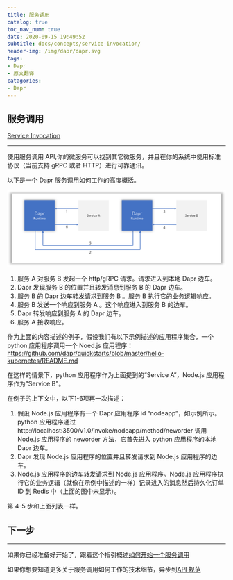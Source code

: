 ```yaml
---
title: 服务调用
catalog: true
toc_nav_num: true
date: 2020-09-15 19:49:52
subtitle: docs/concepts/service-invocation/
header-img: /img/dapr/dapr.svg
tags:
- Dapr
- 原文翻译
catagories:
- Dapr
---
```


## 服务调用

[Service Invocation](https://github.com/dapr/docs/tree/master/concepts/service-invocation)

---

使用服务调用 API,你的微服务可以找到其它微服务，并且在你的系统中使用标准协议（当前支持 gRPC 或者 HTTP）进行可靠通讯。

以下是一个 Dapr 服务调用如何工作的高度概括。

![](/img/dapr/service-invocation.png)

1. 服务 A 对服务 B 发起一个 http/gRPC 请求。请求进入到本地 Dapr 边车。
2. Dapr 发现服务 B 的位置并且转发消息到服务 B 的 Dapr 边车。
3. 服务 B 的 Dapr 边车转发请求到服务 B 。服务 B 执行它的业务逻辑响应。
4. 服务 B 发送一个响应到服务 A 。这个响应进入到服务 B 的边车。
5. Dapr 转发响应到服务 A 的 Dapr 边车。
6. 服务 A 接收响应。

作为上面的内容描述的例子，假设我们有以下示例描述的应用程序集合，一个 python 应用程序调用一个 Noed.js 应用程序：https://github.com/dapr/quickstarts/blob/master/hello-kubernetes/README.md

在这样的情景下，python 应用程序作为上面提到的“Service A”，Node.js 应用程序作为"Service B"。

在例子的上下文中，以下1-6项再一次描述：

1. 假设 Node.js 应用程序有一个 Dapr 应用程序 id “nodeapp”，如示例所示。python 应用程序通过 http://localhost:3500/v1.0/invoke/nodeapp/method/neworder 调用 Node.js 应用程序的 neworder 方法，它首先进入 python 应用程序的本地 Dapr 边车。
2. Dapr 发现 Node.js 应用程序的位置并且转发请求到 Node.js 应用程序的边车。
3. Node.js 应用程序的边车转发请求到 Node.js 应用程序。Node.js 应用程序执行它的业务逻辑（就像在示例中描述的一样）记录进入的消息然后持久化订单 ID 到 Redis 中（上面的图中未显示）。

第 4-5 步和上面列表一样。

## 下一步

---

如果你已经准备好开始了，跟着这个指引概述[如何开始一个服务调用]()

如果你想要知道更多关于服务调用如何工作的技术细节，异步到[API 规范]()
